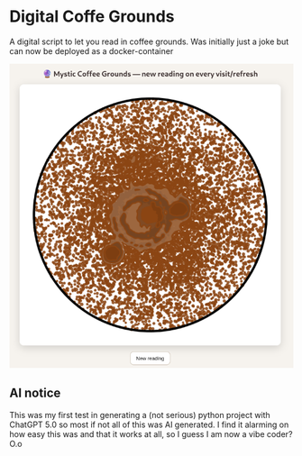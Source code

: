 # Digital Coffe Grounds

A digital script to let you read in coffee grounds. 
Was initially just a joke but can now be deployed as a docker-container

![example image](./example.png)

## AI notice
This was my first test in generating a (not serious) python project with ChatGPT 5.0 so most if not all of this was AI generated. I find it alarming on how easy this was and that it works at all, so I guess I am now a vibe coder? O.o

